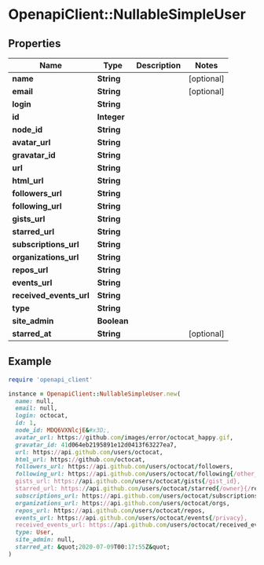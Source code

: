 # OpenapiClient::NullableSimpleUser

## Properties

| Name | Type | Description | Notes |
| ---- | ---- | ----------- | ----- |
| **name** | **String** |  | [optional] |
| **email** | **String** |  | [optional] |
| **login** | **String** |  |  |
| **id** | **Integer** |  |  |
| **node_id** | **String** |  |  |
| **avatar_url** | **String** |  |  |
| **gravatar_id** | **String** |  |  |
| **url** | **String** |  |  |
| **html_url** | **String** |  |  |
| **followers_url** | **String** |  |  |
| **following_url** | **String** |  |  |
| **gists_url** | **String** |  |  |
| **starred_url** | **String** |  |  |
| **subscriptions_url** | **String** |  |  |
| **organizations_url** | **String** |  |  |
| **repos_url** | **String** |  |  |
| **events_url** | **String** |  |  |
| **received_events_url** | **String** |  |  |
| **type** | **String** |  |  |
| **site_admin** | **Boolean** |  |  |
| **starred_at** | **String** |  | [optional] |

## Example

```ruby
require 'openapi_client'

instance = OpenapiClient::NullableSimpleUser.new(
  name: null,
  email: null,
  login: octocat,
  id: 1,
  node_id: MDQ6VXNlcjE&#x3D;,
  avatar_url: https://github.com/images/error/octocat_happy.gif,
  gravatar_id: 41d064eb2195891e12d0413f63227ea7,
  url: https://api.github.com/users/octocat,
  html_url: https://github.com/octocat,
  followers_url: https://api.github.com/users/octocat/followers,
  following_url: https://api.github.com/users/octocat/following{/other_user},
  gists_url: https://api.github.com/users/octocat/gists{/gist_id},
  starred_url: https://api.github.com/users/octocat/starred{/owner}{/repo},
  subscriptions_url: https://api.github.com/users/octocat/subscriptions,
  organizations_url: https://api.github.com/users/octocat/orgs,
  repos_url: https://api.github.com/users/octocat/repos,
  events_url: https://api.github.com/users/octocat/events{/privacy},
  received_events_url: https://api.github.com/users/octocat/received_events,
  type: User,
  site_admin: null,
  starred_at: &quot;2020-07-09T00:17:55Z&quot;
)
```


